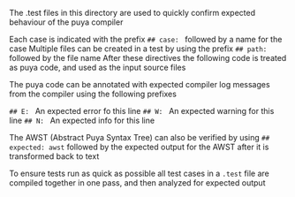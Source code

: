 The .test files in this directory are used to quickly confirm expected behaviour of the puya compiler

Each case is indicated with the prefix `## case: ` followed by a name for the case
Multiple files can be created in a test by using the prefix `## path: ` followed by the file name
After these directives the following code is treated as puya code, and used as the input source files

The puya code can be annotated with expected compiler log messages from the compiler using the following prefixes

`## E: ` An expected error fo this line
`## W: ` An expected warning for this line
`## N: ` An expected info for this line

The AWST (Abstract Puya Syntax Tree) can also be verified by using
`## expected: awst` followed by the expected output for the AWST after it is transformed back to text

To ensure tests run as quick as possible all test cases in a `.test` file are compiled together in one pass, and then
analyzed for expected output
